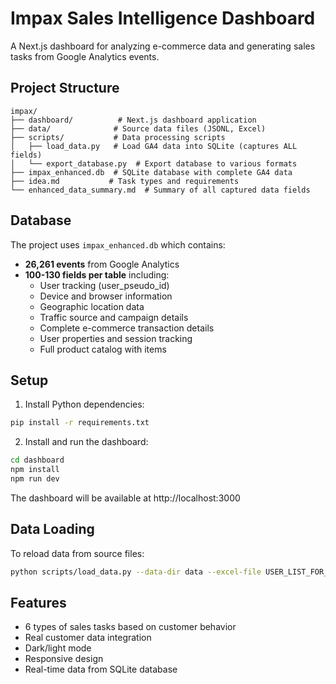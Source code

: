 # Impax Sales Intelligence Dashboard

A Next.js dashboard for analyzing e-commerce data and generating sales tasks from Google Analytics events.

## Project Structure

```
impax/
├── dashboard/          # Next.js dashboard application
├── data/              # Source data files (JSONL, Excel)
├── scripts/           # Data processing scripts
│   ├── load_data.py   # Load GA4 data into SQLite (captures ALL fields)
│   └── export_database.py  # Export database to various formats
├── impax_enhanced.db  # SQLite database with complete GA4 data
├── idea.md           # Task types and requirements
└── enhanced_data_summary.md  # Summary of all captured data fields
```

## Database

The project uses `impax_enhanced.db` which contains:
- **26,261 events** from Google Analytics
- **100-130 fields per table** including:
  - User tracking (user_pseudo_id)
  - Device and browser information
  - Geographic location data
  - Traffic source and campaign details
  - Complete e-commerce transaction details
  - User properties and session tracking
  - Full product catalog with items

## Setup

1. Install Python dependencies:
```bash
pip install -r requirements.txt
```

2. Install and run the dashboard:
```bash
cd dashboard
npm install
npm run dev
```

The dashboard will be available at http://localhost:3000

## Data Loading

To reload data from source files:
```bash
python scripts/load_data.py --data-dir data --excel-file USER_LIST_FOR_AI1749843290493.xlsx --out impax_enhanced.db
```

## Features

- 6 types of sales tasks based on customer behavior
- Real customer data integration
- Dark/light mode
- Responsive design
- Real-time data from SQLite database 